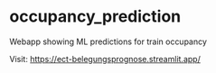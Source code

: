 # occupancy_prediction

Webapp showing ML predictions for train occupancy

Visit: https://ect-belegungsprognose.streamlit.app/
